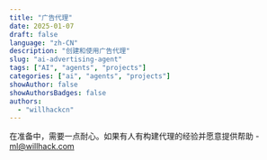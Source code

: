 ```yaml
---
title: "广告代理"
date: 2025-01-07
draft: false
language: "zh-CN"
description: "创建和使用广告代理"
slug: "ai-advertising-agent"
tags: ["AI", "agents", "projects"]
categories: ["ai", "agents", "projects"]
showAuthor: false
showAuthorsBadges: false
authors:
  - "willhackcn"
---
```


在准备中，需要一点耐心。如果有人有构建代理的经验并愿意提供帮助 - ml@willhack.com
